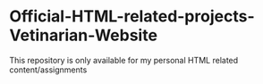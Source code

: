 # Official-HTML-related-projects-Vetinarian-Website
This repository is only available for my personal HTML related content/assignments

